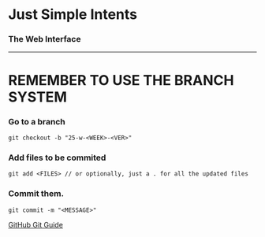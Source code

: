 # Just Simple Intents
### The Web Interface
___
# REMEMBER TO USE THE BRANCH SYSTEM

### Go to a branch
```git
git checkout -b "25-w-<WEEK>-<VER>"
```

### Add files to be commited
```
git add <FILES> // or optionally, just a . for all the updated files
```

### Commit them.
```
git commit -m "<MESSAGE>"
```

[GitHub Git Guide](https:/github.com/git-guides)